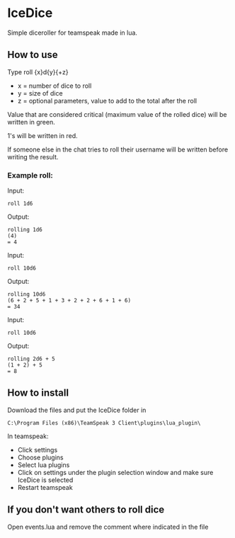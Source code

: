 # IceDice
Simple diceroller for teamspeak made in lua.

## How to use

Type roll {x}d{y}{+z}
 - x = number of dice to roll
 - y = size of dice
 - z = optional parameters, value to add to the total after the roll

Value that are considered critical (maximum value of the rolled dice) will be written in green.

1's will be written in red.

If someone else in the chat tries to roll their username will be written before writing the result.

### Example roll:

Input: 

`roll 1d6`

Output:
```
rolling 1d6
(4)
= 4
```

Input: 

`roll 10d6`

Output:
```
rolling 10d6
(6 + 2 + 5 + 1 + 3 + 2 + 2 + 6 + 1 + 6)
= 34
```

Input: 

`roll 10d6`

Output:
```
rolling 2d6 + 5
(1 + 2) + 5
= 8
```

## How to install
Download the files and put the IceDice folder in

	C:\Program Files (x86)\TeamSpeak 3 Client\plugins\lua_plugin\
	
In teamspeak:
 - Click settings
 - Choose plugins
 - Select lua plugins
 - Click on settings under the plugin selection window and make sure IceDice is selected
 - Restart teamspeak

## If you don't want others to roll dice
Open events.lua and remove the comment where indicated in the file
